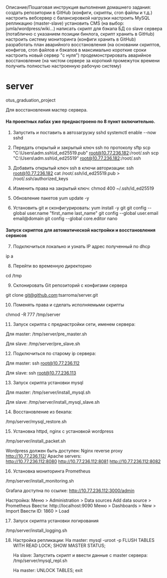 Описание/Пошаговая инструкция выполнения домашнего задания:
создать репозитории в GitHub (конфиги, скрипты, cron файлы и т.д.)
настроить вебсервер с балансировкой нагрузки
настроить MySQL репликацию (master-slave)
установить CMS (на выбор: jumla/wordpress/wiki...)
написать скрипт для бэкапа БД со slave сервера (потаблично с указанием позиции бинлога, скрипт хранить в GitHub)
настроить систему мониторинга (конфиги хранить в GitHub)
разработать план аварийного восстановления (на основании скриптов, конфигов, cron файлов и бэкапов в максимально короткие сроки настроить новый сервер "с нуля")
продемонстрировать аварийное восстановление (на чистом сервере за короткий промежуток времени получить полностью настроенную рабочую систему)

# server
otus_graduation_project

Для восстановления мастер сервера. 

#### На проектных лабах уже преднастроено по 8 пункт включительно.

1. Запустить и поставить в автозагрузку sshd
   systemctl enable --now sshd

2. Передать открытый и закрытый ключ ssh по протоколу sftp
   scp "C:\Users\adm\.ssh\id_ed25519.pub" root@10.77.236.182:/root/.ssh
   scp "C:\Users\adm\.ssh\id_ed25519" root@10.77.236.182:/root/.ssh
   
3. Добавить открытый ключ ssh в ключи авторизации:
   ssh root@10.77.236.182
   cat /root/.ssh/id_ed25519.pub > /root/.ssh/authorized_keys
   
4. Изменить права на закрытый ключ:
   chmod 400 ~/.ssh/id_ed25519

5. Обновление пакетов
   yum update -y   
      
6. Установить git и сконфигурировать:
   yum install -y git
   git config --global user.name "first_name last_name"
   git config --global user.email email@domain
   git config --global core.editor nano

#### Запуск скриптов для автоматической настройки и восстановления сервисов
7. Подключиться локально и узнать IP адрес полученный по dhcp

ip a

8. Перейти во временную директорию

cd /tmp
   
9. Склонировать Git репозиторий с конфигами сервера

git clone git@github.com:tsarroma/server.git

10. Поменять права и сделать исполняемыми скрипты

chmod -R 777 /tmp/server

11. Запуск скрипта с преднастройки сети, именем сервера:

Для master:
/tmp/server/pre_master.sh

Для slave:
/tmp/server/pre_slave.sh

12. Подключиться по старому ip сервера:

Для master:
ssh root@10.77.236.112

Для slave:
ssh root@10.77.236.113
    
13. Запуск скрипта установки mysql

Для master:
/tmp/server/install_mysql.sh

Для slave:
/tmp/server/install_mysql_slave.sh

14. Восстановление из бекапа:

/tmp/server/mysql_restore.sh    

15. Установка httpd, nginx с установкой wordpress   

/tmp/server/install_packet.sh

Wordpress должен быть доступен:
Nginx reverse proxy
   http://10.77.236.112/
Apache servers:   
   http://10.77.236.112:8080
   http://10.77.236.112:8081
   http://10.77.236.112:8082

16. Установка мониторинга Prometheus

/tmp/server/install_monitoring.sh

   Grafana доступна по ссылке:
   http://10.77.236.112:3000/admin
   
   Настройка:
   Меню > Administration > Data sources
   Add data source > Prometheus
   Ввести: http://localhost:9090
   Меню > Dashboards > New > Import
   Ввести ID: 1860 > Load

17. Запуск скрипта установки логирования

/tmp/server/install_logging.sh

18. Настройка репликации:
    На master:
    mysql -uroot -p
    FLUSH TABLES WITH READ LOCK;
    SHOW MASTER STATUS;

    На slave:
    Запустить скрипт и ввести данные с master сервера:
    /tmp/server/mysql_repl.sh

    На master:
    UNLOCK TABLES;
    exit
    

